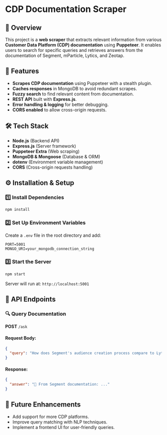 # CDP Documentation Scraper

## 📌 Overview
This project is a **web scraper** that extracts relevant information from various **Customer Data Platform (CDP) documentation** using **Puppeteer**. It enables users to search for specific queries and retrieves answers from the documentation of Segment, mParticle, Lytics, and Zeotap.

## 🚀 Features
- **Scrapes CDP documentation** using Puppeteer with a stealth plugin.
- **Caches responses** in MongoDB to avoid redundant scrapes.
- **Fuzzy search** to find relevant content from documentation.
- **REST API** built with **Express.js**.
- **Error handling & logging** for better debugging.
- **CORS enabled** to allow cross-origin requests.

## 🛠️ Tech Stack
- **Node.js** (Backend API)
- **Express.js** (Server framework)
- **Puppeteer Extra** (Web scraping)
- **MongoDB & Mongoose** (Database & ORM)
- **dotenv** (Environment variable management)
- **CORS** (Cross-origin requests handling)


## ⚙️ Installation & Setup

### 1️⃣ Install Dependencies
```sh
npm install 
```

### 2️⃣ Set Up Environment Variables
Create a `.env` file in the root directory and add: 
```
PORT=5001
MONGO_URI=your_mongodb_connection_string
```

### 3️⃣ Start the Server  
```sh 
npm start
```
Server will run at: `http://localhost:5001`

## 📌 API Endpoints

### 🔍 Query Documentation
**POST** `/ask`
#### Request Body:
```json
{
  "query": "How does Segment's audience creation process compare to Lytics?"
}
```
#### Response:
```json
{
  "answer": "📖 From Segment documentation: ..."
}
```

## 🚀 Future Enhancements
- Add support for more CDP platforms.
- Improve query matching with NLP techniques.
- Implement a frontend UI for user-friendly queries.





